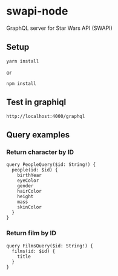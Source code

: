 # swapi-node

GraphQL server for Star Wars API (SWAPI)

## Setup

```
yarn install
```

or

```
npm install
```

## Test in graphiql

```
http://localhost:4000/graphql
```

## Query examples

### Return character by ID

```
query PeopleQuery($id: String!) {
  people(id: $id) {
    birthYear
    eyeColor
    gender
    hairColor
    height
    mass
    skinColor
  }
}
```

### Return film by ID

```
query FilmsQuery($id: String!) {
  films(id: $id) {
    title
  }
}
```
